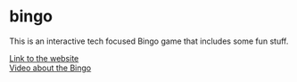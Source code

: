 # bingo
This is an interactive tech focused Bingo game that includes some fun stuff.

[Link to the website](http://pixeltux.com/?id=bingo-2018)  
[Video about the Bingo](http://pixeltux.com/?id=bingo-2018)
